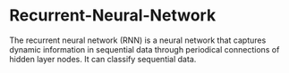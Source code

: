 # Recurrent-Neural-Network
The recurrent neural network (RNN) is a neural network that captures dynamic information in sequential data through periodical connections of hidden layer nodes. It can classify sequential data.
